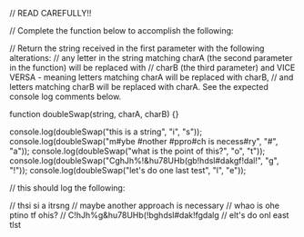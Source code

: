 // READ CAREFULLY!!

// Complete the function below to accomplish the following:

// Return the string received in the first parameter with the following alterations:
// any letter in the string matching charA (the second parameter in the function) will be replaced with
// charB (the third parameter) and VICE VERSA - meaning letters matching charA will be replaced with charB,
// and letters matching charB will be replaced with charA. See the expected console log comments below.

function doubleSwap(string, charA, charB) {}

console.log(doubleSwap("this is a string", "i", "s"));
console.log(doubleSwap("m#ybe #nother #ppro#ch is necess#ry", "#", "a"));
console.log(doubleSwap("what is the point of this?", "o", "t"));
console.log(doubleSwap("CghJh%!&hu78UHb(gb!hdsl#dakgf!dal!", "g", "!"));
console.log(doubleSwap("let's do one last test", "l", "e"));

// this should log the following:

// thsi si a itrsng
// maybe another approach is necessary
// whao is ohe ptino tf ohis?
// C!hJh%g&hu78UHb(!bghdsl#dak!fgdalg
// elt's do onl east tlst
